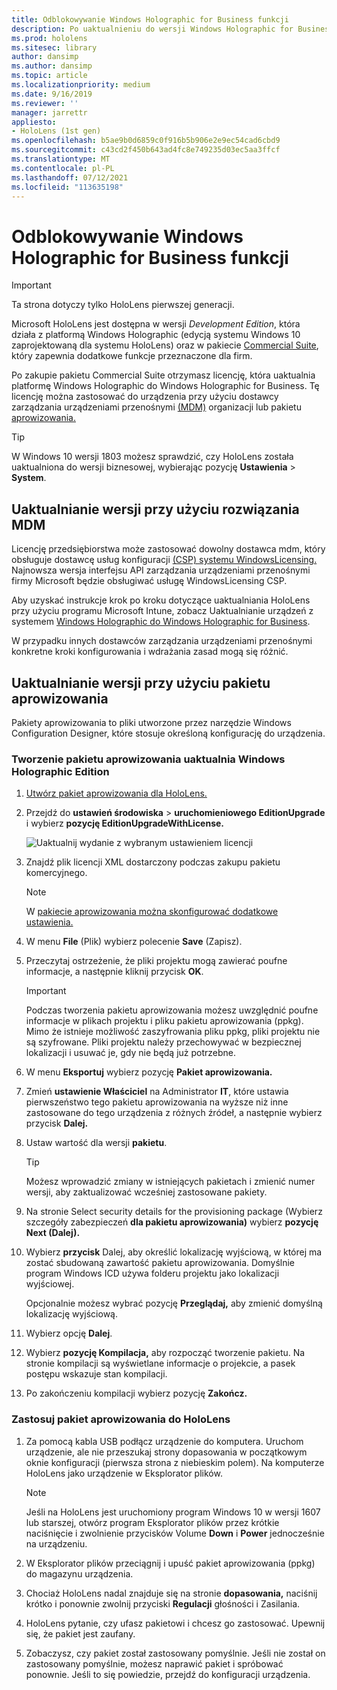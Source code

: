```yaml
---
title: Odblokowywanie Windows Holographic for Business funkcji
description: Po uaktualnieniu do wersji Windows Holographic for Business HoloLens dodatkowe funkcje przeznaczone dla firm.
ms.prod: hololens
ms.sitesec: library
author: dansimp
ms.author: dansimp
ms.topic: article
ms.localizationpriority: medium
ms.date: 9/16/2019
ms.reviewer: ''
manager: jarrettr
appliesto:
- HoloLens (1st gen)
ms.openlocfilehash: b5ae9b0d6859c0f916b5b906e2e9ec54cad6cbd9
ms.sourcegitcommit: c43cd2f450b643ad4fc8e749235d03ec5aa3ffcf
ms.translationtype: MT
ms.contentlocale: pl-PL
ms.lasthandoff: 07/12/2021
ms.locfileid: "113635198"
---
```

# <a name="unlock-windows-holographic-for-business-features"></a>Odblokowywanie Windows Holographic for Business funkcji

> [!IMPORTANT]
> Ta strona dotyczy tylko HoloLens pierwszej generacji.

Microsoft HoloLens jest dostępna w wersji *Development Edition*, która działa z platformą Windows Holographic (edycją systemu Windows 10 zaprojektowaną dla systemu HoloLens) oraz w pakiecie [Commercial Suite](hololens-commercial-features.md), który zapewnia dodatkowe funkcje przeznaczone dla firm.

Po zakupie pakietu Commercial Suite otrzymasz licencję, która uaktualnia platformę Windows Holographic do Windows Holographic for Business. Tę licencję można zastosować do urządzenia przy użyciu dostawcy zarządzania urządzeniami przenośnymi [(MDM)](#edition-upgrade-by-using-mdm) organizacji lub pakietu [aprowizowania.](#edition-upgrade-by-using-a-provisioning-package)

> [!TIP]
> W Windows 10 wersji 1803 możesz sprawdzić, czy HoloLens została uaktualniona do wersji biznesowej, wybierając pozycję **Ustawienia**  >  **System**.

## <a name="edition-upgrade-by-using-mdm"></a>Uaktualnianie wersji przy użyciu rozwiązania MDM

Licencję przedsiębiorstwa może zastosować dowolny dostawca mdm, który obsługuje dostawcę usług konfiguracji [(CSP) systemu WindowsLicensing.](https://msdn.microsoft.com/library/windows/hardware/dn904983.aspx) Najnowsza wersja interfejsu API zarządzania urządzeniami przenośnymi firmy Microsoft będzie obsługiwać usługę WindowsLicensing CSP.

Aby uzyskać instrukcje krok po kroku dotyczące uaktualniania HoloLens przy użyciu programu Microsoft Intune, zobacz Uaktualnianie urządzeń z systemem [Windows Holographic do Windows Holographic for Business](/intune/holographic-upgrade).

 W przypadku innych dostawców zarządzania urządzeniami przenośnymi konkretne kroki konfigurowania i wdrażania zasad mogą się różnić.

## <a name="edition-upgrade-by-using-a-provisioning-package"></a>Uaktualnianie wersji przy użyciu pakietu aprowizowania

Pakiety aprowizowania to pliki utworzone przez narzędzie Windows Configuration Designer, które stosuje określoną konfigurację do urządzenia.

### <a name="create-a-provisioning-package-that-upgrades-the-windows-holographic-edition"></a>Tworzenie pakietu aprowizowania uaktualnia Windows Holographic Edition

1. [Utwórz pakiet aprowizowania dla HoloLens.](hololens-provisioning.md)
1. Przejdź do **ustawień środowiska**  >  **uruchomieniowego EditionUpgrade** i wybierz **pozycję EditionUpgradeWithLicense.**

    ![Uaktualnij wydanie z wybranym ustawieniem licencji](images/icd1.png)

1. Znajdź plik licencji XML dostarczony podczas zakupu pakietu komercyjnego.

    > [!NOTE]
    > W [pakiecie aprowizowania można skonfigurować dodatkowe ustawienia.](hololens-provisioning.md)

1. W menu **File** (Plik) wybierz polecenie **Save** (Zapisz). 

1. Przeczytaj ostrzeżenie, że pliki projektu mogą zawierać poufne informacje, a następnie kliknij przycisk **OK**.

    > [!IMPORTANT]
    > Podczas tworzenia pakietu aprowizowania możesz uwzględnić poufne informacje w plikach projektu i pliku pakietu aprowizowania (ppkg). Mimo że istnieje możliwość zaszyfrowania pliku ppkg, pliki projektu nie są szyfrowane. Pliki projektu należy przechowywać w bezpiecznej lokalizacji i usuwać je, gdy nie będą już potrzebne.

1. W menu **Eksportuj** wybierz pozycję **Pakiet aprowizowania.**

1. Zmień **ustawienie Właściciel** na Administrator **IT**, które ustawia pierwszeństwo tego pakietu aprowizowania na wyższe niż inne zastosowane do tego urządzenia z różnych źródeł, a następnie wybierz przycisk **Dalej.**

1. Ustaw wartość dla wersji **pakietu**.

    > [!TIP]
    > Możesz wprowadzić zmiany w istniejących pakietach i zmienić numer wersji, aby zaktualizować wcześniej zastosowane pakiety.

1. Na stronie Select security details for the provisioning package (Wybierz szczegóły zabezpieczeń **dla pakietu aprowizowania)** wybierz **pozycję Next (Dalej).**

1. Wybierz **przycisk** Dalej, aby określić lokalizację wyjściową, w której ma zostać sbudowaną zawartość pakietu aprowizowania. Domyślnie program Windows ICD używa folderu projektu jako lokalizacji wyjściowej.

    Opcjonalnie możesz wybrać pozycję **Przeglądaj,** aby zmienić domyślną lokalizację wyjściową.

1. Wybierz opcję **Dalej**.

1. Wybierz **pozycję Kompilacja,** aby rozpocząć tworzenie pakietu. Na stronie kompilacji są wyświetlane informacje o projekcie, a pasek postępu wskazuje stan kompilacji.

1. Po zakończeniu kompilacji wybierz pozycję **Zakończ.**

### <a name="apply-the-provisioning-package-to-hololens"></a>Zastosuj pakiet aprowizowania do HoloLens

1. Za pomocą kabla USB podłącz urządzenie do komputera. Uruchom urządzenie, ale nie przeszukaj strony dopasowania w początkowym oknie konfiguracji (pierwsza strona z niebieskim polem).  Na komputerze HoloLens jako urządzenie w Eksplorator plików.

    > [!NOTE]
    > Jeśli na HoloLens jest uruchomiony program Windows 10 w wersji 1607 lub starszej, otwórz program Eksplorator plików przez krótkie naciśnięcie i zwolnienie przycisków Volume **Down** i **Power** jednocześnie na urządzeniu.

1. W Eksplorator plików przeciągnij i upuść pakiet aprowizowania (ppkg) do magazynu urządzenia.

1. Chociaż HoloLens nadal znajduje się na stronie **dopasowania,** naciśnij krótko  i ponownie zwolnij przyciski **Regulacji** głośności i Zasilania.

1. HoloLens pytanie, czy ufasz pakietowi i chcesz go zastosować. Upewnij się, że pakiet jest zaufany.

1. Zobaczysz, czy pakiet został zastosowany pomyślnie. Jeśli nie został on zastosowany pomyślnie, możesz naprawić pakiet i spróbować ponownie. Jeśli to się powiedzie, przejdź do konfiguracji urządzenia.
